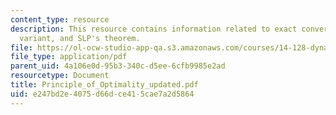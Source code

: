 ```yaml
---
content_type: resource
description: This resource contains information related to exact converses, useful
  variant, and SLP's theorem.
file: https://ol-ocw-studio-app-qa.s3.amazonaws.com/courses/14-128-dynamic-optimization-economic-applications-recursive-methods-spring-2003/e247bd2e4075d66dce415cae7a2d5864_Principle_of_Optimality_updated.pdf
file_type: application/pdf
parent_uid: 4a106e0d-95b3-340c-d5ee-6cfb9985e2ad
resourcetype: Document
title: Principle_of_Optimality_updated.pdf
uid: e247bd2e-4075-d66d-ce41-5cae7a2d5864
---
```

